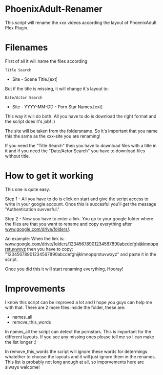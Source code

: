 # PhoenixAdult-Renamer

This script will rename the xxx videos according the layout of PhoenixAdult Plex Plugin.


# Filenames

First of all it will name the files according


    Title Search
    
- Site - Scene Title.[ext]


But if the title is missing, it will change it's layout to:

    Date/Actor Search
    
- Site - YYYY-MM-DD - Porn Star Names.[ext]

This way it will do both. All you have to do is download the right format and the script does it's job! :)

The site will be taken from the foldersname. So it's important that you name this the same as the xxx-site you are renaming!

If you need the "Title Search" then you have to download files with a title in it and if you need the "Date/Actor Search" you have to download files without title.


# How to get it working

This one is quite easy.

Step 1 - 
All you have to do is click on start and give the script access to write in your google account. 
Once this is succesful you'll get the message "Authentication suvvesful."

Step 2 - 
Now you have to enter a link. You go to your google folder where the files are that you want to rename and copy everything after www.google.com/drive/folders/. 

An example:
When the link is:
www.google.com/drive/folders/12345678901234567890abcdefghijklmnopqrstuvwxyz then you have to copy: "12345678901234567890abcdefghijklmnopqrstuvwxyz" and paste it in the script. 

Once you did this it will start renaming everything, Hooray!


# Improvements
I know this script can be improved a lot and I hope you guys can help me with that. There are 2 more files inside the folder, these are:
- names_all
- remove_this_words

In names_all the script can detect the pornstars. This is important for the different layouts. If you see any missing ones please tell me so I can make the list longer :)

In remove_this_words the script will ignore these words for determings whatether to choose the layouts and it will just ignore them in the renames. This list is probably not long anough at all, so imporvements here are always welcome!


 
